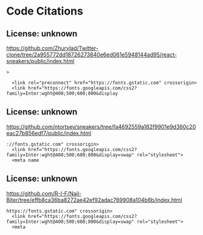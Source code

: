 # Code Citations

## License: unknown
https://github.com/Zhurvlad/Twitter-clone/tree/2a955772dd18726273840e6ed061e5948144ad95/react-sneakers/public/index.html

```
>

  <link rel="preconnect" href="https://fonts.gstatic.com" crossorigin>
  <link href="https://fonts.googleapis.com/css2?family=Inter:wght@400;500;600;800&display
```


## License: unknown
https://github.com/ntortsev/sneakers/tree/fa4692559a182f9901e9d360c20eac27b856edf7/public/index.html

```
://fonts.gstatic.com" crossorigin>
  <link href="https://fonts.googleapis.com/css2?family=Inter:wght@400;500;600;800&display=swap" rel="stylesheet">
  <meta name
```


## License: unknown
https://github.com/R-I-F/Nail-Biter/tree/effb8ca36ba8272ae42ef92adac769908a104b6b/index.html

```
https://fonts.gstatic.com" crossorigin>
  <link href="https://fonts.googleapis.com/css2?family=Inter:wght@400;500;600;800&display=swap" rel="stylesheet">
  <meta
```

